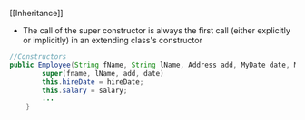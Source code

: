 [[Inheritance]]
- The call of the super constructor is always the first call (either explicitly or implicitly) in an extending class's constructor
```Java
//Constructors
public Employee(String fName, String lName, Address add, MyDate date, MyDate hireDate, int salary){
		super(fname, lName, add, date)
		this.hireDate = hireDate;
		this.salary = salary;
		...
	}
```